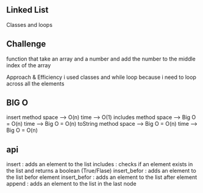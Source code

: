 ## Linked List

Classes and loops

## Challenge
function that take an array and a number and add the number to the middle index of the array

Approach & Efficiency
i used classes and while loop because i need to loop across all the elements

## BIG O
insert method
space --> O(n)
time --> O(1)
includes method
space --> Big O = O(n)
time --> Big O = O(n)
toString method
space --> Big O = O(n)
time --> Big O = O(n)

## api 
insert : adds an element to the list
includes : checks if an element exists in the list and returns a boolean (True/Flase)
insert_befor  : adds an element to the list befor element 
insert_befor  : adds an element to the list after element 
append  : adds an element to the list in the last node  

